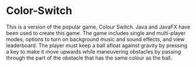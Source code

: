 # Color-Switch
This is a version of the popular game, Colour Switch. Java and JavaFX have been used to create this game. 
The game includes single and multi-player modes, options to turn on background music and sound effects, and view leaderboard. The player must keep a ball afloat against gravity by pressing a key to make it move upwards while maneuvering obstacles by passing through the part of the obstacle that has the same colour as the ball.
